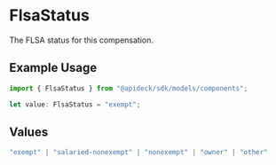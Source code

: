 # FlsaStatus

The FLSA status for this compensation.

## Example Usage

```typescript
import { FlsaStatus } from "@apideck/sdk/models/components";

let value: FlsaStatus = "exempt";
```

## Values

```typescript
"exempt" | "salaried-nonexempt" | "nonexempt" | "owner" | "other"
```